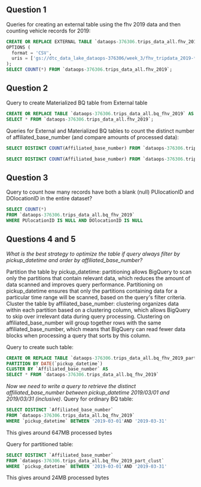 ## Question 1
Queries for creating an external table using the fhv 2019 data and then counting vehicle records for 2019:
```sql
CREATE OR REPLACE EXTERNAL TABLE `dataops-376306.trips_data_all.fhv_2019`
OPTIONS (
  format = 'CSV',
  uris = ['gs://dtc_data_lake_dataops-376306/week_3/fhv_tripdata_2019-*.csv.gz']
);
SELECT COUNT(*) FROM `dataops-376306.trips_data_all.fhv_2019`;
```

## Question 2

Query to create Materialized BQ table from External table

```sql
CREATE OR REPLACE TABLE `dataops-376306.trips_data_all.bq_fhv_2019` AS
SELECT * FROM `dataops-376306.trips_data_all.fhv_2019`;
```
Queries for External and Materialized BQ tables to count the distinct number of affiliated_base_number (and compare amounts of processed data):
``` sql
SELECT DISTINCT COUNT(Affiliated_base_number) FROM `dataops-376306.trips_data_all.fhv_2019` 
```
``` sql
SELECT DISTINCT COUNT(Affiliated_base_number) FROM `dataops-376306.trips_data_all.bq_fhv_2019` 
```
## Question 3
Query to count how many records have both a blank (null) PUlocationID and DOlocationID in the entire dataset?

```sql
SELECT COUNT(*)
FROM `dataops-376306.trips_data_all.bq_fhv_2019` 
WHERE PUlocationID IS NULL AND DOlocationID IS NULL
```

## Questions 4 and 5

*What is the best strategy to optimize the table if query always filter by pickup_datetime and order by affiliated_base_number?*

Partition the table by pickup_datetime: partitioning allows BigQuery to scan only the partitions that contain relevant data, which reduces the amount of data scanned and improves query performance. Partitioning on pickup_datetime ensures that only the partitions containing data for a particular time range will be scanned, based on the query's filter criteria.
Cluster the table by affiliated_base_number: clustering organizes data within each partition based on a clustering column, which allows BigQuery to skip over irrelevant data during query processing. Clustering on affiliated_base_number will group together rows with the same affiliated_base_number, which means that BigQuery can read fewer data blocks when processing a query that sorts by this column.

Query to create such table:

```sql
CREATE OR REPLACE TABLE `dataops-376306.trips_data_all.bq_fhv_2019_part_clust`
PARTITION BY DATE(`pickup_datetime`)
CLUSTER BY `Affiliated_base_number` AS
SELECT * FROM `dataops-376306.trips_data_all.bq_fhv_2019`
```

*Now we need to write a query to retrieve the distinct affiliated_base_number between pickup_datetime 2019/03/01 and 2019/03/31 (inclusive)*.
Query for ordinary BQ table:

``` sql
SELECT DISTINCT `Affiliated_base_number`
FROM `dataops-376306.trips_data_all.bq_fhv_2019`
WHERE `pickup_datetime` BETWEEN '2019-03-01'AND '2019-03-31'
```
This gives around 647MB processed bytes

Query for partitioned table:

``` sql
SELECT DISTINCT `Affiliated_base_number`
FROM `dataops-376306.trips_data_all.bq_fhv_2019_part_clust`
WHERE `pickup_datetime` BETWEEN '2019-03-01'AND '2019-03-31'
```
This gives around 24MB processed bytes